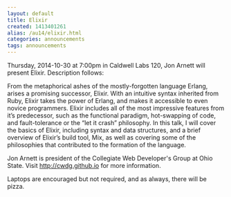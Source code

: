 ```yaml
---
layout: default
title: Elixir
created: 1413401261
alias: /au14/elixir.html
categories: announcements
tags: announcements
---
```

Thursday, 2014-10-30 at 7:00pm in Caldwell Labs 120, Jon Arnett will present Elixir. Description follows:

From the metaphorical ashes of the mostly-forgotten language Erlang, arises a promising successor, Elixir. With an intuitive syntax inherited from Ruby, Elixir takes the power of Erlang, and makes it accessible to even novice programmers. Elixir includes all of the most impressive features from it’s predecessor, such as the functional paradigm, hot-swapping of code, and fault-tolerance or the “let it crash” philosophy. In this talk, I will cover the basics of Elixir, including syntax and data structures, and a brief overview of Elixir’s build tool, Mix, as well as covering some of the philosophies that contributed to the formation of the language.

Jon Arnett is president of the Collegiate Web Developer's Group at Ohio State. Visit http://cwdg.github.io for more information.

Laptops are encouraged but not required, and as always, there will be pizza.
